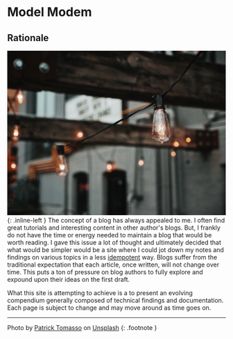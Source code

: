# Model Modem

## Rationale 

![Model Modem](/assets/img/patrick-tomasso-CJcdrG2fX6c-unsplash.jpg){: .inline-left }
The concept of a blog has always appealed to me.  I often find great tutorials and interesting content in other author's blogs.  But, I frankly do not have the time or energy needed to maintain a blog that would be worth reading.  I gave this issue a lot of thought and ultimately decided that what would be simpler would be a site where I could jot down my notes and findings on various topics in a less [idempotent][1] way.  Blogs suffer from the traditional expectation that each article, once written, will not change over time.  This puts a ton of pressure on blog authors to fully explore and expound upon their ideas on the first draft.  

What this site is attempting to achieve is a to present an evolving compendium generally composed of technical findings and documentation.  Each page is subject to change and may move around as time goes on.

[1]: https://developer.mozilla.org/en-US/docs/Glossary/Idempotent

----

Photo by <a href="https://unsplash.com/@impatrickt?utm_source=unsplash&amp;utm_medium=referral&amp;utm_content=creditCopyText">Patrick Tomasso</a> on <a href="https://unsplash.com/s/photos/idea?utm_source=unsplash&amp;utm_medium=referral&amp;utm_content=creditCopyText">Unsplash</a>
{: .footnote }